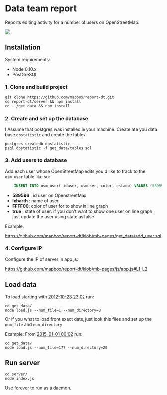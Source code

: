 # Data team report

Reports editing activity for a number of users on OpenStreetMap.

![](https://s3.amazonaws.com/f.cl.ly/items/020L3h1h0s3g3a3x1T34/Screen%20Shot%202015-02-02%20at%2010.16.03%20PM.png)

## Installation

System requirements:

- Node 0.10.x
- PostGreSQL

### 1. Clone and build project

    git clone https://github.com/mapbox/report-dt.git
    cd report-dt/server && npm install
    cd ../get_data && npm install

### 2. Create and set up the database

I Assume that postgres was installed in your machine.
Create ate you data base `dbstatistic` and create the tables

    postgres createdb dbstatistic
    psql dbstatistic -f get_data/tables.sql

### 3. Add users to database

Add each user whose OpenStreetMap edits you'd like to track to the `osm_user` table like so:

``` sql 
	INSERT INTO osm_user( iduser, osmuser, color, estado) VALUES (589596,'lxbarth','FFFF00',true);
```

- **589596** : id user on OpenstreetMap
- **lxbarth** : name of user
- **FFFF00**: color of user for to show in line graph
- **true** : state of user: if you don’t want to show one user on line graph , just update the user using state as false

Example:

https://github.com/mapbox/report-dt/blob/mb-pages/get_data/add_user.sql

### 4. Configure IP

Configure the IP of server in app.js:

https://github.com/mapbox/report-dt/blob/mb-pages/js/app.js#L1-L2

## Load data

To load starting with [2012-10-23 23:02](http://planet.openstreetmap.org/replication/hour/000/001/) run:

    cd get_data/
    node load.js --num_file=1 --num_directory=0

Or if you what to load front exact date, just look this files and set up the `num_file` and `num_directory` 

Example:  From [2015-01-01 00:02](http://planet.openstreetmap.org/replication/hour/000/020/) run:

    cd get_data/
    node load.js --num_file=177 --num_directory=20

## Run server

    cd server/
    node index.js

Use [forever](http://labs.telasocial.com/nodejs-forever-daemon/) to run as a daemon.
